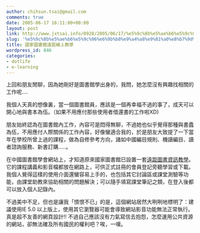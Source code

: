 ```yaml
---
author: chihsun.tsai@gmail.com
comments: true
date: 2005-06-17 16:11:00+00:00
layout: post
link: http://www.jxtsai.info/0928/2005/06/17/%e5%9c%8b%e5%ae%b6%e5%9c%96%e6%9b%b8%e9%a4%a8%e9%81%a0%e8%b7%9d%e7%b7%9a%e4%b8%8a%e6%95%99%e5%ad%b8/
slug: '%e5%9c%8b%e5%ae%b6%e5%9c%96%e6%9b%b8%e9%a4%a8%e9%81%a0%e8%b7%9d%e7%b7%9a%e4%b8%8a%e6%95%99%e5%ad%b8'
title: 國家圖書館遠距線上教學
wordpress_id: 846
categories:
- dotlife
- e-learning
---
```


上回和朋友閒聊，因為她剛好是圖書館學出身的，我問，她怎麼沒有興趣找相關的工作呢....  
  
我個人天真的想像裏，當一個圖書館員，應該是一個再幸福不過的事了，成天可以開心地與書本為伍。（如果不用應付那些使用者借還書的工作啦XD)  
  
朋友始終認為在圖書館內工作，內容可是悶得無聊，不過她也似乎覺得那種與書蠹為伍，不用應付人際關係的工作內容，好像蠻適合我的，於是朋友大致提了一下當年在學校所曾上過的課程，做為自修參考方向，諸如中國編目規則、機讀編目、讀者諮詢服務、新書訂購.....。  
  
在中國圖書館學會網站上，才知道原來國家圖書館已設置一套[遠距圖書資訊教學](http://www.jxtsai.info/blog/)。它的課程講義和影音檔都放在網路上，可供正式註冊的會員登記旁聽學習或下載。我個人覺得這樣的使用介面還蠻容易上手的，也包括其它討論區或課堂測驗等功能，由課堂助教來協助相關的問題解決；可以隨手填寫課堂筆記之類，在登入後都可以放入個人記錄內。  
  
不過美中不足，但也是讓我「憤恨不已」的是，這個網站居然大咧咧地標明了：建議使用IE 5.0 以上版上，使用其它瀏覽器可能會導致網站影音功能無法正常執行。真是超不友善的網頁設計!! 不過自己應該沒有力氣寫信去抱怨，怎麼運用公共資源的網站，卻無法確及所有國民的權利吧？唉，一嘆。
